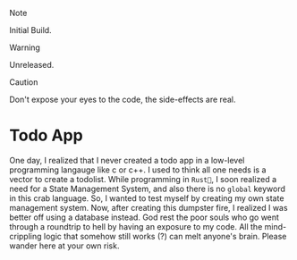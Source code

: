 > [!Note]
> Initial Build.

> [!WARNING]
> Unreleased.

> [!CAUTION]
> Don't expose your eyes to the code, the side-effects are real.

# Todo App

One day, I realized that I never created a todo app in a low-level programming langauge like c or c++. I used to think all one needs is a vector to create a todolist. While programming in `Rust🦀`, I soon realized a need for a State Management System, and also there is no `global` keyword in this crab language. So, I wanted to test myself by creating my own state management system. Now, after creating this dumpster fire, I realized I was better off using a database instead. God rest the poor souls who go went through a roundtrip to hell by having an exposure to my code. All the mind-crippling logic that somehow still works (?) can melt anyone's brain. Please wander here at your own risk.
